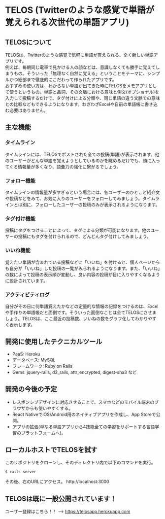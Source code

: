 TELOS (Twitterのような感覚で単語が覚えられる次世代の単語アプリ)
===

## TELOSについて
TELOSは、Twitterのような感覚で気軽に単語が覚えられる、全く新しい単語アプリです。   
例えば、毎朝同じ電車で見かける人の顔などは、意識しなくても勝手に覚えてしまうもの。そういった「無理なく自然に覚える」ということをテーマに、シンプルかつ細部まで徹底的にこだわって作られたアプリです。  
おすすめの使い方は、わからない単語が出てきた時にTELOSをメモアプリとして使うというもの。単語と品詞、その文脈における意味と例文(オプショナル)を入力して投稿するだけで、タグ付けによる分類や、同じ単語の違う文脈での意味との比較などもできるようになります。わざわざExcelや自前の単語帳に書き込む必要はありません。

## 主な機能
### タイムライン
タイムラインには、TELOSでポストされた全ての投稿(単語)が表示されます。他のユーザーがどんな単語を覚えようとしているのかを眺めるだけでも、頭に入ってくる情報量が多くなり、語彙力の強化に繋がるでしょう。
### フォロー機能
タイムラインの情報量が多すぎるという場合には、各ユーザーのひとこと紹介文や投稿などをみて、お気に入りのユーザーをフォローしてみましょう。タイムラインとは別に、フォローしたユーザーの投稿のみが表示されるようになります。
### タグ付け機能
投稿にタグをつけることによって、タグによる分類が可能になります。他のユーザーの投稿にもタグを付けられるので、どんどんタグ付けしてみましょう。
### いいね機能
覚えたい単語が含まれている投稿などに「いいね」を付けると、個人ページからも自分が「いいね」した投稿の一覧がみられるようになります。また、「いいね」の数によって投稿の表示順が変動し、良い内容の投稿が目に入りやすくなるように設計されています。
### アクティビティログ
自分がその日に何単語覚えたかなどの定量的な情報の記録をつけるのは、Excelや手作りの単語帳だと面倒です。そういった面倒なことは全てTELOSにさせましょう。TELOSは、ここ最近の投稿数、いいねの数をグラフ化してわかりやすく表示します。

## 開発に使用したテクニカルツール
- PaaS: Heroku
- データベース: MySQL
- フレームワーク: Ruby on Rails
- Gems: jquery-rails, d3_rails, attr_encrypted, digest-sha3 など

## 開発の今後の予定
- レスポンシブデザインに対応させることで、スマホなどのモバイル端末のブラウザからも使いやすくする。
- React NativeでiOS/Android用のネイティブアプリを作成し、App Storeで公開。
- アプリの拡張(単なる単語アプリから4技能全ての学習をサポートする言語学習のプラットフォームへ)。

## ローカルホストでTELOSを試す
このリポジトリをクローンし、そのディレクトリ内で以下のコマンドを実行。
```
$ rails server
```
その後、右のURLにアクセス。 http://localhost:3000

## TELOSは既に一般公開されています！
ユーザー登録はこちら！！ --> https://telosapp.herokuapp.com
